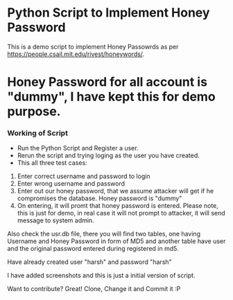 # Python Script to Implement Honey Password

This is a demo script to implement Honey Passowrds as per https://people.csail.mit.edu/rivest/honeywords/.

# Honey Password for all account is "dummy", I have kept this for demo purpose.

### Working of Script

* Run the Python Script and Register a user.
* Rerun the script and trying loging as the user you have created. 
* This all three test cases:
1. Enter correct username and password to login
2. Enter wrong username and password
3. Enter out our honey password, that we assume attacker will get if he compromises the database. Honey password is "dummy"
4. On entering, it will promt that honey password is entered. Please note, this is just for demo, in real case it will not prompt to attacker, it will send message to system admin.

Also check the usr.db file, there you will find two tables, one having Username and Honey Password in form of MD5 and another table have user and the original password entered during registered in md5.

Have already created user "harsh" and password "harsh"

I have added screenshots and this is just a initial version of script.

Want to contribute? Great!
Clone, Change it and Commit it :P




